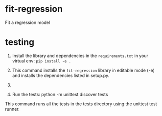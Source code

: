 # fit-regression
Fit a regression model

# testing 
1. Install the library and dependencies in the `requirements.txt` in your virtual env: `pip install -e .`

2. This command installs the `fit-regression` library in editable mode (-e) and installs the dependencies listed in setup.py.
3. 
4. Run the tests: python -m unittest discover tests

This command runs all the tests in the tests directory using the unittest test runner.
